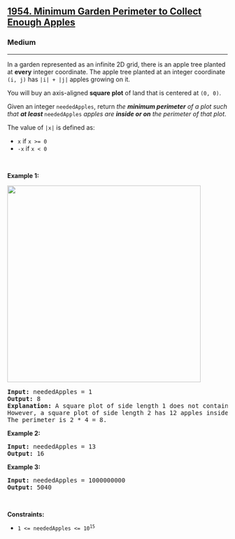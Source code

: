 <h2><a href="https://leetcode.com/problems/minimum-garden-perimeter-to-collect-enough-apples/">1954. Minimum Garden Perimeter to Collect Enough Apples</a></h2><h3>Medium</h3><hr><p>In a garden represented as an infinite 2D grid, there is an apple tree planted at <strong>every</strong> integer coordinate. The apple tree planted at an integer coordinate <code>(i, j)</code> has <code>|i| + |j|</code> apples growing on it.</p>

<p>You will buy an axis-aligned <strong>square plot</strong> of land that is centered at <code>(0, 0)</code>.</p>

<p>Given an integer <code>neededApples</code>, return <em>the <strong>minimum perimeter</strong> of a plot such that <strong>at least</strong></em><strong> </strong><code>neededApples</code> <em>apples are <strong>inside or on</strong> the perimeter of that plot</em>.</p>

<p>The value of <code>|x|</code> is defined as:</p>

<ul>
	<li><code>x</code> if <code>x &gt;= 0</code></li>
	<li><code>-x</code> if <code>x &lt; 0</code></li>
</ul>

<p>&nbsp;</p>
<p><strong class="example">Example 1:</strong></p>
<img alt="" src="https://assets.leetcode.com/uploads/2019/08/30/1527_example_1_2.png" style="width: 442px; height: 449px;" />
<pre>
<strong>Input:</strong> neededApples = 1
<strong>Output:</strong> 8
<strong>Explanation:</strong> A square plot of side length 1 does not contain any apples.
However, a square plot of side length 2 has 12 apples inside (as depicted in the image above).
The perimeter is 2 * 4 = 8.
</pre>

<p><strong class="example">Example 2:</strong></p>

<pre>
<strong>Input:</strong> neededApples = 13
<strong>Output:</strong> 16
</pre>

<p><strong class="example">Example 3:</strong></p>

<pre>
<strong>Input:</strong> neededApples = 1000000000
<strong>Output:</strong> 5040
</pre>

<p>&nbsp;</p>
<p><strong>Constraints:</strong></p>

<ul>
	<li><code>1 &lt;= neededApples &lt;= 10<sup>15</sup></code></li>
</ul>

